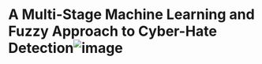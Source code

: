 # A Multi-Stage Machine Learning and Fuzzy Approach to Cyber-Hate Detection![image](https://github.com/user-attachments/assets/14a80033-7c06-4fa7-9ef3-cd0d1522ad46)
